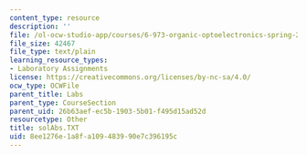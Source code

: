 ```yaml
---
content_type: resource
description: ''
file: /ol-ocw-studio-app/courses/6-973-organic-optoelectronics-spring-2003/8ee1276e1a8fa109483990e7c396195c_solAbs.TXT
file_size: 42467
file_type: text/plain
learning_resource_types:
- Laboratory Assignments
license: https://creativecommons.org/licenses/by-nc-sa/4.0/
ocw_type: OCWFile
parent_title: Labs
parent_type: CourseSection
parent_uid: 26b63aef-ec5b-1903-5b01-f495d15ad52d
resourcetype: Other
title: solAbs.TXT
uid: 8ee1276e-1a8f-a109-4839-90e7c396195c
---
```

